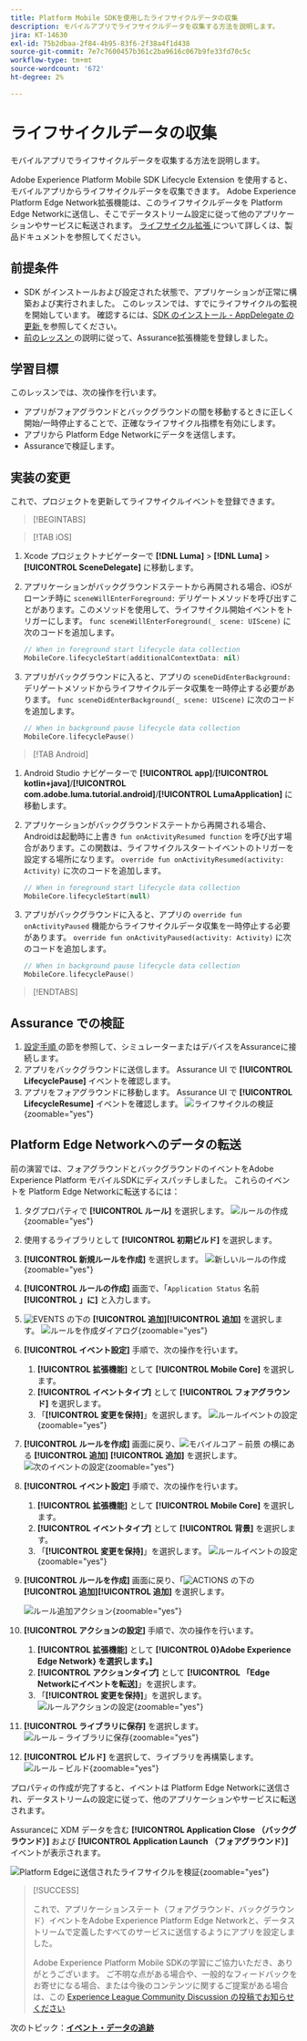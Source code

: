 ```yaml
---
title: Platform Mobile SDKを使用したライフサイクルデータの収集
description: モバイルアプリでライフサイクルデータを収集する方法を説明します。
jira: KT-14630
exl-id: 75b2dbaa-2f84-4b95-83f6-2f38a4f1d438
source-git-commit: 7e7c7600457b361c2ba9616c067b9fe33fd70c5c
workflow-type: tm+mt
source-wordcount: '672'
ht-degree: 2%

---
```


# ライフサイクルデータの収集

モバイルアプリでライフサイクルデータを収集する方法を説明します。

Adobe Experience Platform Mobile SDK Lifecycle Extension を使用すると、モバイルアプリからライフサイクルデータを収集できます。 Adobe Experience Platform Edge Network拡張機能は、このライフサイクルデータを Platform Edge Networkに送信し、そこでデータストリーム設定に従って他のアプリケーションやサービスに転送されます。 [ ライフサイクル拡張 ](https://developer.adobe.com/client-sdks/documentation/lifecycle-for-edge-network/) について詳しくは、製品ドキュメントを参照してください。


## 前提条件

* SDK がインストールおよび設定された状態で、アプリケーションが正常に構築および実行されました。 このレッスンでは、すでにライフサイクルの監視を開始しています。 確認するには、[SDK のインストール - AppDelegate の更新 ](install-sdks.md#update-appdelegate) を参照してください。
* [ 前のレッスン ](install-sdks.md) の説明に従って、Assurance拡張機能を登録しました。

## 学習目標

このレッスンでは、次の操作を行います。

<!--
* Add lifecycle field group to the schema.
* -->
* アプリがフォアグラウンドとバックグラウンドの間を移動するときに正しく開始/一時停止することで、正確なライフサイクル指標を有効にします。
* アプリから Platform Edge Networkにデータを送信します。
* Assuranceで検証します。

<!--
## Add lifecycle field group to schema

The Consumer Experience Event field group you added in the [previous lesson](create-schema.md) already contains the lifecycle fields, so you can skip this step. If you don't use Consumer Experience Event field group in your own app, you can add the lifecycle fields by doing the following:

1. Navigate to the schema interface as described in the [previous lesson](create-schema.md).
1. Open the **Luma Mobile App Event Schema** schema and select **[!UICONTROL Add]** next to Field groups.
    ![select add](assets/lifecycle-add.png){zoomable="yes"}
1. In the search bar, enter "lifecycle".
1. Select the checkbox next to **[!UICONTROL AEP Mobile Lifecycle Details]**.
1. Select **[!UICONTROL Add field groups]**.
    ![add field group](assets/lifecycle-lifecycle-field-group.png){zoomable="yes"}
1. Select **[!UICONTROL Save]**.
    ![save](assets/lifecycle-lifecycle-save.png){zoomable="yes"}
-->

## 実装の変更

これで、プロジェクトを更新してライフサイクルイベントを登録できます。

>[!BEGINTABS]

>[!TAB iOS]

1. Xcode プロジェクトナビゲーターで **[!DNL Luma]** > **[!DNL Luma]** > **[!UICONTROL SceneDelegate]** に移動します。

1. アプリケーションがバックグラウンドステートから再開される場合、iOSがローンチ時に `sceneWillEnterForeground:` デリゲートメソッドを呼び出すことがあります。このメソッドを使用して、ライフサイクル開始イベントをトリガーにします。 `func sceneWillEnterForeground(_ scene: UIScene)` に次のコードを追加します。

   ```swift
   // When in foreground start lifecycle data collection
   MobileCore.lifecycleStart(additionalContextData: nil)
   ```

1. アプリがバックグラウンドに入ると、アプリの `sceneDidEnterBackground:` デリゲートメソッドからライフサイクルデータ収集を一時停止する必要があります。 `func sceneDidEnterBackground(_ scene: UIScene)` に次のコードを追加します。

   ```swift
   // When in background pause lifecycle data collection
   MobileCore.lifecyclePause()
   ```

>[!TAB Android]

1. Android Studio ナビゲーターで **[!UICONTROL app]**/**[!UICONTROL kotlin+java]**/**[!UICONTROL com.adobe.luma.tutorial.android]**/**[!UICONTROL LumaApplication]** に移動します。

1. アプリケーションがバックグラウンドステートから再開される場合、Androidは起動時に上書き `fun onActivityResumed function` を呼び出す場合があります。この関数は、ライフサイクルスタートイベントのトリガーを設定する場所になります。 `override fun onActivityResumed(activity: Activity)` に次のコードを追加します。

   ```kotlin
   // When in foreground start lifecycle data collection
   MobileCore.lifecycleStart(null)
   ```

1. アプリがバックグラウンドに入ると、アプリの `override fun onActivityPaused` 機能からライフサイクルデータ収集を一時停止する必要があります。 `override fun onActivityPaused(activity: Activity)` に次のコードを追加します。

   ```kotlin
   // When in background pause lifecycle data collection
   MobileCore.lifecyclePause()
   ```

>[!ENDTABS]


## Assurance での検証

1. [ 設定手順 ](assurance.md#connecting-to-a-session) の節を参照して、シミュレーターまたはデバイスをAssuranceに接続します。
1. アプリをバックグラウンドに送信します。 Assurance UI で **[!UICONTROL LifecyclePause]** イベントを確認します。
1. アプリをフォアグラウンドに移動します。 Assurance UI で **[!UICONTROL LifecycleResume]** イベントを確認します。
   ![ ライフサイクルの検証 ](assets/lifecycle-lifecycle-assurance.png){zoomable="yes"}


## Platform Edge Networkへのデータの転送

前の演習では、フォアグラウンドとバックグラウンドのイベントをAdobe Experience Platform モバイルSDKにディスパッチしました。 これらのイベントを Platform Edge Networkに転送するには：

1. タグプロパティで **[!UICONTROL ルール]** を選択します。
   ![ ルールの作成 ](assets/rule-create.png){zoomable="yes"}
1. 使用するライブラリとして **[!UICONTROL 初期ビルド]** を選択します。
1. **[!UICONTROL 新規ルールを作成]** を選択します。
   ![ 新しいルールの作成 ](assets/rules-create-new.png){zoomable="yes"}
1. **[!UICONTROL ルールの作成]** 画面で、「`Application Status` 名前 **[!UICONTROL 」に]** と入力します。
1. ![EVENTS](https://spectrum.adobe.com/static/icons/workflow_18/Smock_AddCircle_18_N.svg) の下の **[!UICONTROL 追加]**&#x200B;**[!UICONTROL 追加]** を選択します。
   ![ ルールを作成ダイアログ ](assets/rule-create-name.png){zoomable="yes"}
1. **[!UICONTROL イベント設定]** 手順で、次の操作を行います。
   1. **[!UICONTROL 拡張機能]** として **[!UICONTROL Mobile Core]** を選択します。
   1. **[!UICONTROL イベントタイプ]** として **[!UICONTROL フォアグラウンド]** を選択します。
   1. 「**[!UICONTROL 変更を保持]**」を選択します。
      ![ ルールイベントの設定 ](assets/rule-event-configuration.png){zoomable="yes"}
1. **[!UICONTROL ルールを作成]** 画面に戻り、![ モバイルコア – 前景 ](https://spectrum.adobe.com/static/icons/workflow_18/Smock_AddCircle_18_N.svg) の横にある **[!UICONTROL 追加]** **[!UICONTROL 追加]** を選択します。
   ![ 次のイベントの設定 ](assets/rule-event-configuration-next.png){zoomable="yes"}
1. **[!UICONTROL イベント設定]** 手順で、次の操作を行います。
   1. **[!UICONTROL 拡張機能]** として **[!UICONTROL Mobile Core]** を選択します。
   1. **[!UICONTROL イベントタイプ]** として **[!UICONTROL 背景]** を選択します。
   1. 「**[!UICONTROL 変更を保持]**」を選択します。
      ![ ルールイベントの設定 ](assets/rule-event-configuration-background.png){zoomable="yes"}
1. **[!UICONTROL ルールを作成]** 画面に戻り、「![ACTIONS](https://spectrum.adobe.com/static/icons/workflow_18/Smock_AddCircle_18_N.svg) の下の **[!UICONTROL 追加]**&#x200B;**[!UICONTROL 追加]** を選択します。

   ![ ルール追加アクション ](assets/rule-action-button.png){zoomable="yes"}

1. **[!UICONTROL アクションの設定]** 手順で、次の操作を行います。
   1. **[!UICONTROL 拡張機能]** として **[!UICONTROL 0&rbrace;Adobe Experience Edge Network&rbrace; を選択します。]**
   1. **[!UICONTROL アクションタイプ]** として **[!UICONTROL 「Edge Networkにイベントを転送]**」を選択します。
   1. 「**[!UICONTROL 変更を保持]**」を選択します。
      ![ ルールアクションの設定 ](assets/rule-action-configuration.png){zoomable="yes"}
1. **[!UICONTROL ライブラリに保存]** を選択します。
   ![ ルール – ライブラリに保存 ](assets/rule-save-to-library.png){zoomable="yes"}
1. **[!UICONTROL ビルド]** を選択して、ライブラリを再構築します。
   ![ ルール – ビルド ](assets/rule-build.png){zoomable="yes"}

プロパティの作成が完了すると、イベントは Platform Edge Networkに送信され、データストリームの設定に従って、他のアプリケーションやサービスに転送されます。

Assuranceに XDM データを含む **[!UICONTROL Application Close （バックグラウンド）]** および **[!UICONTROL Application Launch （フォアグラウンド）]** イベントが表示されます。

![Platform Edgeに送信されたライフサイクルを検証 ](assets/lifecycle-edge-assurance.png){zoomable="yes"}

>[!SUCCESS]
>
>これで、アプリケーションステート（フォアグラウンド、バックグラウンド）イベントをAdobe Experience Platform Edge Networkと、データストリームで定義したすべてのサービスに送信するようにアプリを設定しました。
>
> Adobe Experience Platform Mobile SDKの学習にご協力いただき、ありがとうございます。 ご不明な点がある場合や、一般的なフィードバックをお寄せになる場合、または今後のコンテンツに関するご提案がある場合は、この [Experience League Community Discussion の投稿でお知らせください ](https://experienceleaguecommunities.adobe.com/t5/adobe-experience-platform-data/tutorial-discussion-implement-adobe-experience-cloud-in-mobile/td-p/443796)

次のトピック：**[イベント・データの追跡](events.md)**

